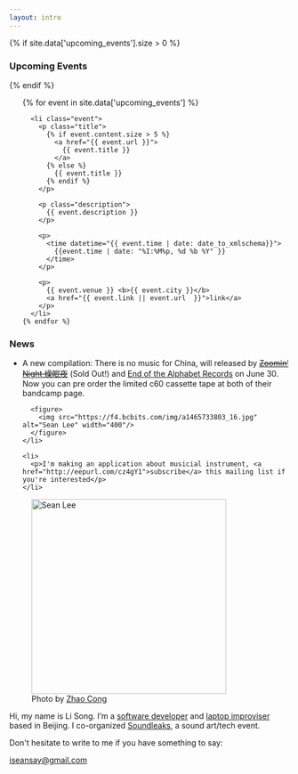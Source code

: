 ```yaml
---
layout: intro
---
```



{% if site.data['upcoming_events'].size > 0 %}

### Upcoming Events

{% endif %}

<section id="events">
  <ol>
    {% for event in site.data['upcoming_events'] %}

      <li class="event">
        <p class="title">
          {% if event.content.size > 5 %}
            <a href="{{ event.url }}">
              {{ event.title }}
            </a>
          {% else %}
            {{ event.title }}
          {% endif %}
        </p>

        <p class="description">
          {{ event.description }}
        </p>

        <p>
          <time datetime="{{ event.time | date: date_to_xmlschema}}">
            {{event.time | date: "%I:%M%p, %d %b %Y" }}
          </time>
        </p>

        <p>
          {{ event.venue }} <b>{{ event.city }}</b>
          <a href="{{ event.link || event.url  }}">link</a>
        </p>
      </li>
    {% endfor %}
  </ol>
</section>


### News

<section class="news">
  <ul>
    <li>
      <p>A new compilation: There is no music for China, will released by <a href="https://zoominnight.bandcamp.com/album/2-compositions-for-ensemble-bike-okra"><del>Zoomin‘ Night 燥眠夜</del></a> (Sold Out!) and <a  href="https://endofthealphabetrecords.bandcamp.com/album/there-is-no-music-from-china">End of the Alphabet Records</a> on June 30. Now you can pre order the limited c60 cassette tape at both of their bandcamp page.</p>

      <figure>
        <img src="https://f4.bcbits.com/img/a1465733803_16.jpg" alt="Sean Lee" width="400"/>
      </figure>
    </li>

    <li>
      <p>I'm making an application about musicial instrument, <a href="http://eepurl.com/cz4gY1">subscribe</a> this mailing list if you're interested</p>
    </li>

  </ul>
</section>




<figure class="me">
  <img src="{% asset_path profile_by_zhaocong.jpg %}" alt="Sean Lee" width="350"/>
  <figcaption>
    Photo by <a href="https://site.douban.com/zhaocong/">Zhao Cong</a>
  </figcaption>
</figure>

Hi, my name is Li Song. I’m a [software developer][github] and [laptop improviser](http://notimportant.org/event/oschub-20151207/) based in Beijing. I co-organized [Soundleaks](http://www.soundleaks.org), a sound art/tech event.

Don't hesitate to write to me if you have something to say:

<iseansay@gmail.com>


[github]: http://github.com/seansay
[email]: mailto:iseansay@gmail.com

